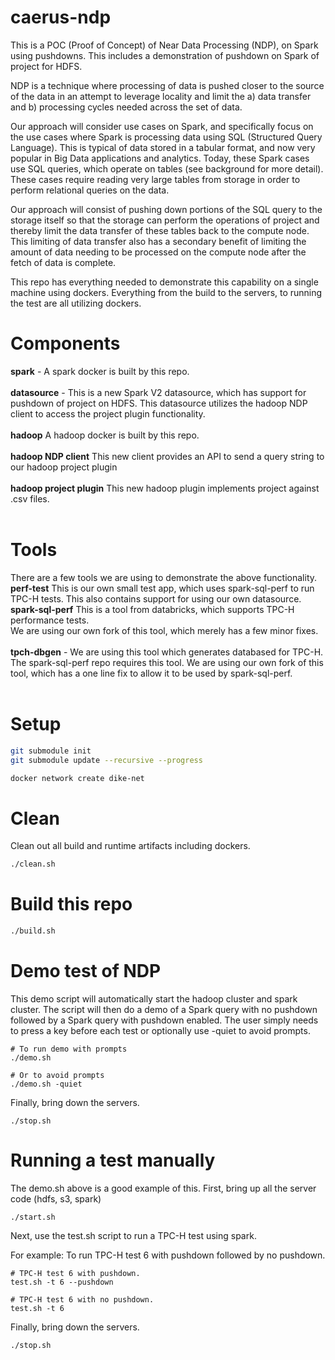 caerus-ndp
==============

This is a POC (Proof of Concept) of Near Data Processing (NDP), on Spark
using pushdowns.  This includes a demonstration of
pushdown on Spark of project for HDFS.

NDP is a technique where processing of data is pushed closer to the source of the data in an attempt to leverage locality and limit the a) data transfer and b) processing cycles needed across the set of data.

Our approach will consider use cases on Spark, and specifically focus on the use cases where Spark is processing data using SQL (Structured Query Language).  This is typical of data stored in a tabular format, and now very popular in Big Data applications and analytics.  Today, these Spark cases use SQL queries, which operate on tables (see background for more detail).  These cases require reading very large tables from storage in order to perform relational queries on the data.

Our approach will consist of pushing down portions of the SQL query to the storage itself so that the storage can perform the operations of project and thereby limit the data transfer of these tables back to the compute node.  This limiting of data transfer also has a secondary benefit of limiting the amount of data needing to be processed on the compute node after the fetch of data is complete.

This repo has everything needed to demonstrate this capability on a single
machine using dockers.  Everything from the build to the servers, to running
the test are all utilizing dockers.

Components
===========

<B>spark</B> - A spark docker is built by this repo.<BR><BR>
<B>datasource</B> - This is a new Spark V2 datasource, which has support for
                      pushdown of project on HDFS.  This datasource utilizes
                      the hadoop NDP client to access the project plugin functionality.<BR><BR>
<B>hadoop</B> A hadoop docker is built by this repo. <BR><BR>
<B>hadoop NDP client</B> This new client provides an API to send a query string to our hadoop project plugin<BR><BR>
<B>hadoop project plugin</B> This new hadoop plugin implements project against .csv files. <BR><BR>

Tools
=======
There are a few tools we are using to demonstrate the above functionality.  
<B>perf-test</B> This is our own small test app, which uses spark-sql-perf to run TPC-H tests.
                 This also contains support for using our own datasource.
<B>spark-sql-perf</B> This is a tool from databricks, which supports TPC-H performance tests.  
                      We are using our own fork of this tool, which merely has a few minor fixes.<BR><BR>
<B>tpch-dbgen</B> - We are using this tool which generates databased for TPC-H.
                      The spark-sql-perf repo requires this tool. We are using our own fork of this tool, which has a one line fix to allow it to be used by spark-sql-perf.<BR><BR>


Setup
=========

```bash
git submodule init  
git submodule update --recursive --progress

docker network create dike-net
```

Clean
================================================
Clean out all build and runtime artifacts including dockers.

```bash
./clean.sh
```

Build this repo
========

```bash
./build.sh
```

Demo test of NDP
======================

This demo script will automatically start the hadoop cluster and spark cluster.
The script will then do a demo of a Spark query with no pushdown followed by a Spark query with pushdown enabled.  The user simply needs to press a key before each test or optionally use -quiet to avoid prompts.

```
# To run demo with prompts
./demo.sh

# Or to avoid prompts
./demo.sh -quiet
```

Finally, bring down the servers.

```
./stop.sh
```

Running a test manually
======================
The demo.sh above is a good example of this.
First, bring up all the server code (hdfs, s3, spark)

```
./start.sh
```

Next, use the test.sh script to run a TPC-H test using spark.  

For example:  To run TPC-H test 6 with pushdown followed by no pushdown.

```
# TPC-H test 6 with pushdown.
test.sh -t 6 --pushdown

# TPC-H test 6 with no pushdown.
test.sh -t 6
```

Finally, bring down the servers.

```
./stop.sh
```
